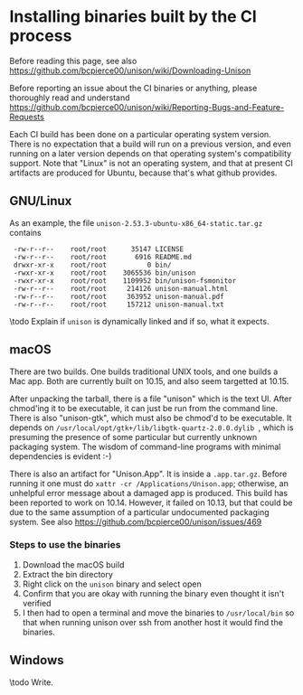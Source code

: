 # Installing binaries built by the CI process

Before reading this page, see also https://github.com/bcpierce00/unison/wiki/Downloading-Unison

Before reporting an issue about the CI binaries or anything, please thoroughly read and understand https://github.com/bcpierce00/unison/wiki/Reporting-Bugs-and-Feature-Requests

Each CI build has been done on a particular operating system version.  There is no expectation that a build will run on a previous version, and even running on a later version depends on that operating system's compatibility support.  Note that "Linux" is not an operating system, and that at present CI artifacts are produced for Ubuntu, because that's what github provides.

## GNU/Linux

As an example, the file `unison-2.53.3-ubuntu-x86_64-static.tar.gz` contains
```
 -rw-r--r--    root/root      35147 LICENSE
 -rw-r--r--    root/root       6916 README.md
 drwxr-xr-x    root/root          0 bin/
 -rwxr-xr-x    root/root    3065536 bin/unison
 -rwxr-xr-x    root/root    1109952 bin/unison-fsmonitor
 -rw-r--r--    root/root     214126 unison-manual.html
 -rw-r--r--    root/root     363952 unison-manual.pdf
 -rw-r--r--    root/root     157212 unison-manual.txt
```

\todo Explain if `unison` is dynamically linked and if so, what it expects.

## macOS

There are two builds.  One builds traditional UNIX tools, and one builds a Mac app.  Both are currently built on 10.15, and also seem targetted at 10.15.

After unpacking the tarball, there is a file "unison" which is the text UI.  After chmod'ing it to be executable, it can just be run from the command line.
There is also "unison-gtk", which must also be chmod'd to be executable.  It depends on ``/usr/local/opt/gtk+/lib/libgtk-quartz-2.0.0.dylib
``, which is presuming the presence of some particular but currently unknown packaging system.   The wisdom of command-line programs with minimal dependencies is evident :-)

There is also an artifact for "Unison.App".  It is inside a `.app.tar.gz`.  Before running it one must do ``xattr -cr /Applications/Unison.app``; otherwise, an unhelpful error message about a damaged app is produced.   This build has been reported to work on 10.14.  However, it failed on 10.13, but that could be due to the same assumption of a particular undocumented packaging system.  See also https://github.com/bcpierce00/unison/issues/469

### Steps to use the binaries
1. Download the macOS build
2. Extract the bin directory
3. Right click on the `unison` binary and select open
4. Confirm that you are okay with running the binary even thought it isn't verified
5. I then had to open a terminal and move the binaries to `/usr/local/bin` so that when running unison over ssh from another host it would find the binaries.

## Windows

\todo Write.


